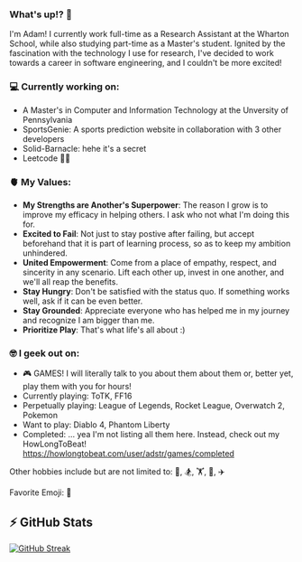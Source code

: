 ### What's up!? 👋

<!--
**ad-str/ad-str** is a ✨ _special_ ✨ repository because its `README.md` (this file) appears on your GitHub profile.

Here are some ideas to get you started:

- 🔭 I’m currently working on ...
- 🌱 I’m currently learning ...
- 👯 I’m looking to collaborate on ...
- 🤔 I’m looking for help with ...
- 💬 Ask me about ...
- 📫 How to reach me: ...
- 😄 Pronouns: ...
- ⚡ Fun fact: ...
-->

I'm Adam! I currently work full-time as a Research Assistant at the Wharton School, while also studying part-time as a Master's student. Ignited by the fascination with the technology I use for research, I've decided to work towards a career in software engineering, and I couldn't be more excited!

### 💻 Currently working on:
- A Master's in Computer and Information Technology at the Unversity of Pennsylvania
- SportsGenie: A sports prediction website in collaboration with 3 other developers
- Solid-Barnacle: hehe it's a secret
- Leetcode 😵‍💫

### 🫀 My Values:
- **My Strengths are Another's Superpower**: The reason I grow is to improve my efficacy in helping others. I ask who not what I'm doing this for.
- **Excited to Fail**: Not just to stay postive after failing, but accept beforehand that it is part of learning process, so as to keep my ambition unhindered.
- **United Empowerment**: Come from a place of empathy, respect, and sincerity in any scenario. Lift each other up, invest in one another, and we'll all reap the benefits.
- **Stay Hungry**: Don't be satisfied with the status quo. If something works well, ask if it can be even better.
- **Stay Grounded**: Appreciate everyone who has helped me in my journey and recognize I am bigger than me.
- **Prioritize Play**: That's what life's all about :) 

### 🤓 I geek out on:
- 🎮 GAMES! I will literally talk to you about them about them or, better yet, play them with you for hours!
- Currently playing: ToTK, FF16
- Perpetually playing: League of Legends, Rocket League, Overwatch 2, Pokemon
- Want to play: Diablo 4, Phantom Liberty
- Completed: ... yea I'm not listing all them here. Instead, check out my HowLongToBeat! https://howlongtobeat.com/user/adstr/games/completed

Other hobbies include but are not limited to: 🏐, 🏂, 🏋️, 🥾, ✈️

Favorite Emoji: 🧌

## ⚡️ GitHub Stats
[![GitHub Streak](https://streak-stats.demolab.com?user=ad-str&theme=monokai&mode=weekly)](https://git.io/streak-stats)
